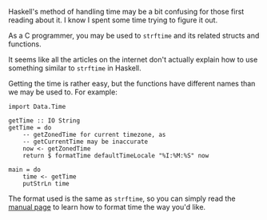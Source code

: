 Haskell's method of handling time may be a bit confusing
for those first reading about it. I know I spent some time
trying to figure it out.

As a C programmer, you may be used to `strftime` and
its related structs and functions.

It seems like all the articles on the internet don't actually
explain how to use something similar to `strftime` in Haskell.

Getting the time is rather easy, but the functions have different
names than we may be used to. For example:

    import Data.Time

    getTime :: IO String
    getTime = do
        -- getZonedTime for current timezone, as
        -- getCurrentTime may be inaccurate
        now <- getZonedTime
        return $ formatTime defaultTimeLocale "%I:%M:%S" now

    main = do
        time <- getTime
        putStrLn time

The format used is the same as `strftime`, so you can simply read
the [manual page](https://linux.die.net/man/3/strftime) to learn 
how to format time the way you'd like.
